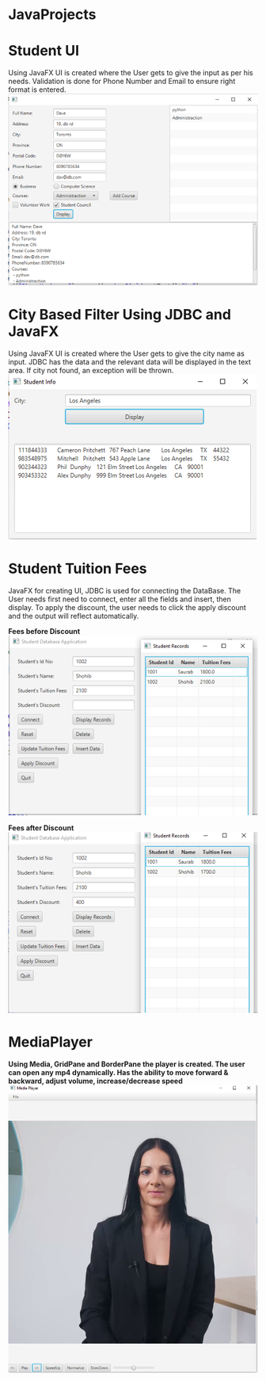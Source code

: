 # JavaProjects
# Student UI
Using JavaFX UI is created where the User gets to give the input as per his needs. Validation is done for Phone Number and Email to ensure right format is entered.
![Screenshot](1.PNG)
# City Based Filter Using JDBC and JavaFX
Using JavaFX UI is created where the User gets to give the city name as input. JDBC has the data and the relevant data will be displayed in the text area. If city not found, an exception will be thrown.
![Screenshot](2.PNG)
# Student Tuition Fees
JavaFX for creating UI, JDBC is used for connecting the DataBase. The User needs first need to connect, enter all the fields and insert, then display. To apply the discount, the user needs to click the apply discount and the output will reflect automatically.

<b>Fees before Discount<br>
![Screenshot](3.PNG)

<b>Fees after Discount<br>
![Screenshot](4.PNG)

# MediaPlayer
Using Media, GridPane and BorderPane the player is created. The user can open any mp4 dynamically. Has the ability to move forward & backward, adjust volume, increase/decrease speed
![Screenshot](5.PNG)
